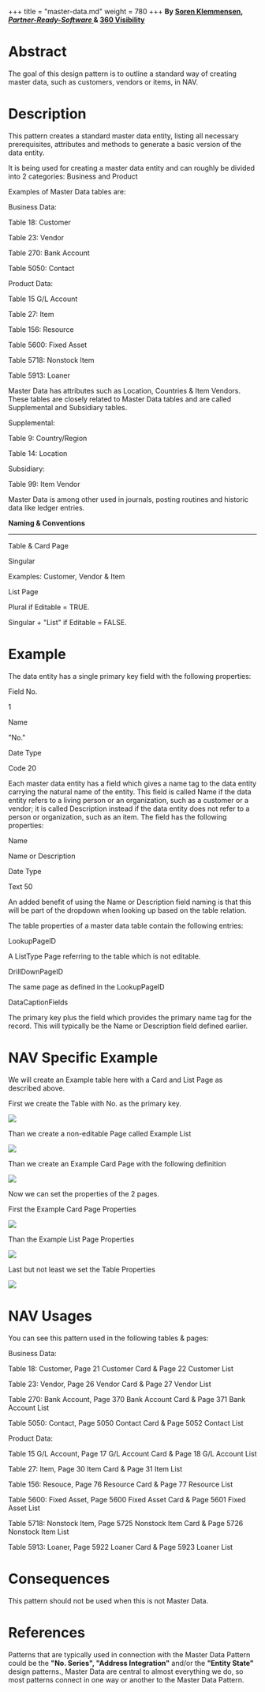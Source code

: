 +++
title = "master-data.md"
weight = 780
+++
__By [Soren Klemmensen][anchor0], [_Partner-Ready-Software_ ][anchor1]& [360 Visibility][anchor2]__

# Abstract

The goal of this design pattern is to outline a standard way of creating master data, such as customers, vendors or items, in NAV.

# Description

This pattern creates a standard master data entity, listing all necessary prerequisites, attributes and methods to generate a basic version of the data entity.

It is being used for creating a master data entity and can roughly be divided into 2 categories: Business and Product

Examples of Master Data tables are:

Business Data:

Table 18: Customer

Table 23: Vendor

Table 270: Bank Account

Table 5050: Contact

Product Data:

Table 15 G/L Account

Table 27: Item

Table 156: Resource

Table 5600: Fixed Asset

Table 5718: Nonstock Item

Table 5913: Loaner

Master Data has attributes such as Location, Countries & Item Vendors. These tables are closely related to Master Data tables and are called Supplemental and Subsidiary tables.

Supplemental:

Table 9: Country/Region

Table 14: Location

Subsidiary:

Table 99: Item Vendor

Master Data is among other used in journals, posting routines and historic data like ledger entries.

**Naming & Conventions**

****

Table & Card Page

Singular

Examples: Customer, Vendor & Item

List Page

Plural if Editable = TRUE. 

Singular + "List" if Editable = FALSE.

# Example

The data entity has a single primary key field with the following properties:

Field No.

1

Name

"No."

Date Type

Code 20

Each master data entity has a field which gives a name tag to the data entity carrying the natural name of the entity. This field is called Name if the data entity refers to a living person or an organization, such as a customer or a vendor; it is called Description instead if the data entity does not refer to a person or organization, such as an item. The field has the following properties:

Name

Name or Description

Date Type

Text 50

An added benefit of using the Name or Description field naming is that this will be part of the dropdown when looking up based on the table relation.

The table properties of a master data table contain the following entries:

LookupPageID

A ListType Page referring to the table which is not editable.

DrillDownPageID

The same page as defined in the LookupPageID

DataCaptionFields

The primary key plus the field which provides the primary name tag for the record. This will typically be the Name or Description field defined earlier.

# NAV Specific Example

We will create an Example table here with a Card and List Page as described above.

First we create the Table with No. as the primary key.

[![ ][image0]][anchor3]

Than we create a non-editable Page called Example List

[![ ][image1]][anchor4]

Than we create an Example Card Page with the following definition

[![ ][image2]][anchor5]

Now we can set the properties of the 2 pages.

First the Example Card Page Properties

[![ ][image3]][anchor6]

Than the Example List Page Properties

[![ ][image4]][anchor7]

Last but not least we set the Table Properties

[![ ][image5]][anchor8]

# NAV Usages 

You can see this pattern used in the following tables & pages:

Business Data:

Table 18: Customer, Page 21 Customer Card & Page 22 Customer List

Table 23: Vendor, Page 26 Vendor Card & Page 27 Vendor List

Table 270: Bank Account, Page 370 Bank Account Card & Page 371 Bank Account List

Table 5050: Contact, Page 5050 Contact Card & Page 5052 Contact List

Product Data:

Table 15 G/L Account, Page 17 G/L Account Card & Page 18 G/L Account List

Table 27: Item, Page 30 Item Card & Page 31 Item List

Table 156: Resouce, Page 76 Resource Card & Page 77 Resource List

Table 5600: Fixed Asset, Page 5600 Fixed Asset Card & Page 5601 Fixed Asset List

Table 5718: Nonstock Item, Page 5725 Nonstock Item Card & Page 5726 Nonstock Item List

Table 5913: Loaner, Page 5922 Loaner Card & Page 5923 Loaner List

# Consequences

This pattern should not be used when this is not Master Data.

# References

Patterns that are typically used in connection with the Master Data Pattern could be the **"No. Series", "Address Integration"** and/or the **"Entity State"** design patterns., Master Data are central to almost everything we do, so most patterns connect in one way or another to the Master Data Pattern.



[anchor0]: http://mvp.microsoft.com/en-us/mvp/Soren%20Klemmensen-5001002 "Soren Klemmensen"
[anchor1]: http://partner-ready-software.com/ "Partner-Ready-Software"
[anchor2]: http://www.360visibility.com/ "360 Visibility"
[anchor3]: Table.PNG
[anchor4]: PageListDefinition.PNG
[anchor5]: PageCardDefinition.PNG
[anchor6]: PageCardPropertiesV2.PNG
[anchor7]: PageListPropertiesV2.PNG
[anchor8]: TablePropertiesV2.PNG


[image0]: Table.PNG
[image1]: PageListDefinition.PNG
[image2]: PageCardDefinition.PNG
[image3]: PageCardPropertiesV2.PNG
[image4]: PageListPropertiesV2.PNG
[image5]: TablePropertiesV2.PNG
